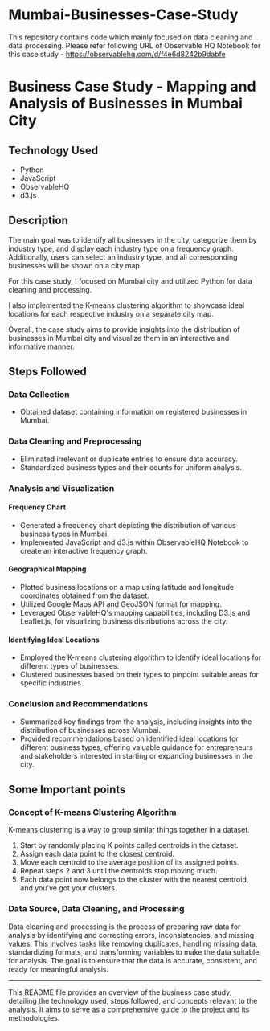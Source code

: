 # Mumbai-Businesses-Case-Study
This repository contains code which mainly focused on data cleaning and data processing.
Please refer following URL of Observable HQ Notebook for this case study - https://observablehq.com/d/f4e6d8242b9dabfe
# Business Case Study - Mapping and Analysis of Businesses in Mumbai City

## Technology Used

- Python
- JavaScript
- ObservableHQ
- d3.js

## Description

The main goal was to identify all businesses in the city, categorize them by industry type, and display each industry type on a frequency graph. Additionally, users can select an industry type, and all corresponding businesses will be shown on a city map.

For this case study, I focused on Mumbai city and utilized Python for data cleaning and processing.

I also implemented the K-means clustering algorithm to showcase ideal locations for each respective industry on a separate city map.

Overall, the case study aims to provide insights into the distribution of businesses in Mumbai city and visualize them in an interactive and informative manner.

## Steps Followed

### Data Collection

- Obtained dataset containing information on registered businesses in Mumbai.

### Data Cleaning and Preprocessing

- Eliminated irrelevant or duplicate entries to ensure data accuracy.
- Standardized business types and their counts for uniform analysis.

### Analysis and Visualization

#### Frequency Chart

- Generated a frequency chart depicting the distribution of various business types in Mumbai.
- Implemented JavaScript and d3.js within ObservableHQ Notebook to create an interactive frequency graph.

#### Geographical Mapping

- Plotted business locations on a map using latitude and longitude coordinates obtained from the dataset.
- Utilized Google Maps API and GeoJSON format for mapping.
- Leveraged ObservableHQ's mapping capabilities, including D3.js and Leaflet.js, for visualizing business distributions across the city.

#### Identifying Ideal Locations

- Employed the K-means clustering algorithm to identify ideal locations for different types of businesses.
- Clustered businesses based on their types to pinpoint suitable areas for specific industries.

### Conclusion and Recommendations

- Summarized key findings from the analysis, including insights into the distribution of businesses across Mumbai.
- Provided recommendations based on identified ideal locations for different business types, offering valuable guidance for entrepreneurs and stakeholders interested in starting or expanding businesses in the city.

## Some Important points

### Concept of K-means Clustering Algorithm

K-means clustering is a way to group similar things together in a dataset.

1. Start by randomly placing K points called centroids in the dataset.
2. Assign each data point to the closest centroid.
3. Move each centroid to the average position of its assigned points.
4. Repeat steps 2 and 3 until the centroids stop moving much.
5. Each data point now belongs to the cluster with the nearest centroid, and you've got your clusters.

### Data Source, Data Cleaning, and Processing

Data cleaning and processing is the process of preparing raw data for analysis by identifying and correcting errors, inconsistencies, and missing values. This involves tasks like removing duplicates, handling missing data, standardizing formats, and transforming variables to make the data suitable for analysis. The goal is to ensure that the data is accurate, consistent, and ready for meaningful analysis.

---

This README file provides an overview of the business case study, detailing the technology used, steps followed, and concepts relevant to the analysis. It aims to serve as a comprehensive guide to the project and its methodologies.

